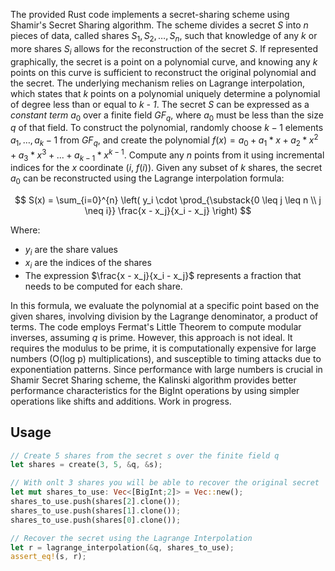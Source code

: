 The provided Rust code implements a secret-sharing scheme using Shamir's Secret Sharing algorithm. The scheme divides a secret *S* into *n* pieces of data, called shares $S_1, S_2, \ldots, S_n$, such that knowledge of any *k* or more shares $S_i$ allows for the reconstruction of the secret *S*. If represented graphically, the secret is a point on a polynomial curve, and knowing any *k* points on this curve is sufficient to reconstruct the original polynomial and the secret. The underlying mechanism relies on Lagrange interpolation, which states that *k* points on a polynomial uniquely determine a polynomial of degree less than or equal to *k - 1*. The secret *S* can be expressed as a *constant term* $a_0$ over a finite field $GF_q$, where $a_0$ must be less than the size $q$ of that field. To construct the polynomial, randomly choose $k - 1$ elements $a_1, \ldots, a_k-1$ from $GF_q$, and create the polynomial $f(x) = a_0 + a_1 * x + a_2 * x^2 + a_3 * x^3 + ... + a_{k-1} * x^{k-1}$. Compute any $n$ points from it using incremental indices for the $x$ coordinate ($i$, $f(i)$). Given any subset of $k$ shares, the secret $a_0$ can be reconstructed using the Lagrange interpolation formula:

$$
S(x) = \sum_{i=0}^{n} \left( y_i \cdot \prod_{\substack{0 \leq j \leq n \\ j \neq i}} \frac{x - x_j}{x_i - x_j} \right)
$$

Where:
- $y_i$ are the share values
- $x_i$ are the indices of the shares
- The expression $\frac{x - x_j}{x_i - x_j}$ represents a fraction that needs to be computed for each share.

In this formula, we evaluate the polynomial at a specific point based on the given shares, involving division by the Lagrange denominator, a product of terms. The code employs Fermat's Little Theorem to compute modular inverses, assuming $q$ is prime. However, this approach is not ideal. It requires the modulus to be prime, it is computationally expensive for large numbers (O(log p) multiplications), and susceptible to timing attacks due to exponentiation patterns. Since performance with large numbers is crucial in Shamir Secret Sharing scheme, the Kalinski algorithm provides better performance characteristics for the BigInt operations by using simpler operations like shifts and additions. Work in progress.
## Usage
```Rust
// Create 5 shares from the secret s over the finite field q
let shares = create(3, 5, &q, &s);

// With onlt 3 shares you will be able to recover the original secret
let mut shares_to_use: Vec<[BigInt;2]> = Vec::new();
shares_to_use.push(shares[2].clone());
shares_to_use.push(shares[1].clone());
shares_to_use.push(shares[0].clone());

// Recover the secret using the Lagrange Interpolation
let r = lagrange_interpolation(&q, shares_to_use);
assert_eq!(s, r);
